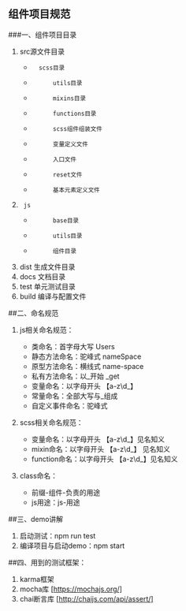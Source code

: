 ## 组件项目规范

###一、组件项目目录

1. 	src源文件目录
	* 		scss目录
	* 			utils目录
	* 			mixins目录
	* 			functions目录
	* 			scss组件组装文件
	* 			变量定义文件
	* 			入口文件
	* 			reset文件
	* 			基本元素定义文件
				
2. 		js
	* 			base目录
	* 			utils目录
	* 			组件目录
				
3. 	dist  生成文件目录
4. 	docs  文档目录
5. 	test  单元测试目录
6. 	build 编译与配置文件
		
##二、命名规范

1. js相关命名规范：
	* 	类命名：首字母大写 Users
	* 	静态方法命名：驼峰式  nameSpace
	* 	原型方法命名：横线式  name-space
	* 	私有方法命名：以_开始  _get
	* 	变量命名：以字母开头  【a-z\d_】
	* 	常量命名：全部大写与_组成
	* 	自定义事件命名：驼峰式
		
2. scss相关命名规范：
	* 	变量命名：以字母开头  【a-z\d_】见名知义
	* 	mixin命名：以字母开头  【a-z\d_】  见名知义
	* 	function命名：以字母开头  【a-z\d_】见名知义

3. class命名：
	* 	前缀-组件-负责的用途
	* 	js用途：js-用途
	
##三、demo讲解

1. 	启动测试：npm run test
2. 	编译项目与启动demo：npm start
	
##四、用到的测试框架：

1. 	karma框架
2. 	mocha库   [https://mochajs.org/]
3. 	chai断言库  [http://chaijs.com/api/assert/]
	
	
	
	